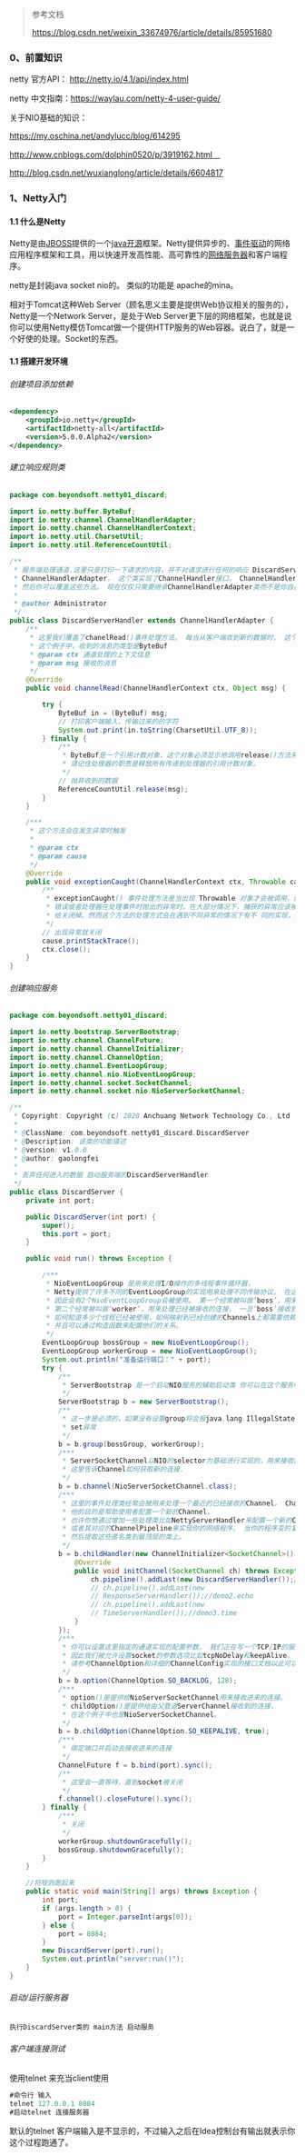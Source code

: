 > 参考文档
>
> https://blog.csdn.net/weixin_33674976/article/details/85951680

### 0、前置知识

netty 官方API： http://netty.io/4.1/api/index.html

netty 中文指南：https://waylau.com/netty-4-user-guide/ 



关于NIO基础的知识：

https://my.oschina.net/andylucc/blog/614295

http://www.cnblogs.com/dolphin0520/p/3919162.html　

http://blog.csdn.net/wuxianglong/article/details/6604817  



### 1、Netty入门

#### 1.1 什么是Netty

Netty是由[JBOSS](http://baike.baidu.com/item/JBOSS)提供的一个[java开源](http://baike.baidu.com/item/java开源)框架。Netty提供异步的、[事件驱动](http://baike.baidu.com/item/事件驱动)的网络应用程序框架和工具，用以快速开发高性能、高可靠性的[网络服务器](http://baike.baidu.com/item/网络服务器)和客户端程序。

netty是封装java socket nio的。 类似的功能是 apache的mina。

相对于Tomcat这种Web Server（顾名思义主要是提供Web协议相关的服务的），Netty是一个Network Server，是处于Web Server更下层的网络框架，也就是说你可以使用Netty模仿Tomcat做一个提供HTTP服务的Web容器。说白了，就是一个好使的处理。Socket的东西。

#### 1.1 搭建开发环境

###### 创建项目添加依赖

```xml
<dependency>
    <groupId>io.netty</groupId>
    <artifactId>netty-all</artifactId>
    <version>5.0.0.Alpha2</version>
</dependency>
```

###### 建立响应规则类

```java
package com.beyondsoft.netty01_discard;

import io.netty.buffer.ByteBuf;
import io.netty.channel.ChannelHandlerAdapter;
import io.netty.channel.ChannelHandlerContext;
import io.netty.util.CharsetUtil;
import io.netty.util.ReferenceCountUtil;

/**
 * 服务端处理通道.这里只是打印一下请求的内容，并不对请求进行任何的响应 DiscardServerHandler 继承自
 * ChannelHandlerAdapter， 这个类实现了ChannelHandler接口， ChannelHandler提供了许多事件处理的接口方法，
 * 然后你可以覆盖这些方法。 现在仅仅只需要继承ChannelHandlerAdapter类而不是你自己去实现接口方法。
 *
 * @author Administrator
 */
public class DiscardServerHandler extends ChannelHandlerAdapter {
    /**
     * 这里我们覆盖了chanelRead()事件处理方法。 每当从客户端收到新的数据时， 这个方法会在收到消息时被调用，
     * 这个例子中，收到的消息的类型是ByteBuf
     * @param ctx 通道处理的上下文信息
     * @param msg 接收的消息
     */
    @Override
    public void channelRead(ChannelHandlerContext ctx, Object msg) {

        try {
            ByteBuf in = (ByteBuf) msg;
            // 打印客户端输入，传输过来的的字符
            System.out.print(in.toString(CharsetUtil.UTF_8));
        } finally {
            /**
             * ByteBuf是一个引用计数对象，这个对象必须显示地调用release()方法来释放。
             * 请记住处理器的职责是释放所有传递到处理器的引用计数对象。
             */
            // 抛弃收到的数据
            ReferenceCountUtil.release(msg);
        }
    }

    /***
     * 这个方法会在发生异常时触发
     *
     * @param ctx
     * @param cause
     */
    @Override
    public void exceptionCaught(ChannelHandlerContext ctx, Throwable cause) throws Exception {
        /**
         * exceptionCaught() 事件处理方法是当出现 Throwable 对象才会被调用，即当 Netty 由于 IO
         * 错误或者处理器在处理事件时抛出的异常时。在大部分情况下，捕获的异常应该被记录下来 并且把关联的 channel
         * 给关闭掉。然而这个方法的处理方式会在遇到不同异常的情况下有不 同的实现，比如你可能想在关闭连接之前发送一个错误码的响应消息。
         */
        // 出现异常就关闭
        cause.printStackTrace();
        ctx.close();
    }
}
```

###### 创建响应服务

```java
package com.beyondsoft.netty01_discard;

import io.netty.bootstrap.ServerBootstrap;
import io.netty.channel.ChannelFuture;
import io.netty.channel.ChannelInitializer;
import io.netty.channel.ChannelOption;
import io.netty.channel.EventLoopGroup;
import io.netty.channel.nio.NioEventLoopGroup;
import io.netty.channel.socket.SocketChannel;
import io.netty.channel.socket.nio.NioServerSocketChannel;

/**
 * Copyright: Copyright (c) 2020 Anchuang Network Technology Co., Ltd
 *
 * @ClassName: com.beyondsoft.netty01_discard.DiscardServer
 * @Description: 该类的功能描述
 * @version: v1.0.0
 * @author: gaolongfei
 * 
 * 丢弃任何进入的数据 启动服务端的DiscardServerHandler
 */
public class DiscardServer {
    private int port;

    public DiscardServer(int port) {
        super();
        this.port = port;
    }

    public void run() throws Exception {

        /***
         * NioEventLoopGroup 是用来处理I/O操作的多线程事件循环器，
         * Netty提供了许多不同的EventLoopGroup的实现用来处理不同传输协议。 在这个例子中我们实现了一个服务端的应用，
         * 因此会有2个NioEventLoopGroup会被使用。 第一个经常被叫做‘boss’，用来接收进来的连接。
         * 第二个经常被叫做‘worker’，用来处理已经被接收的连接， 一旦‘boss’接收到连接，就会把连接信息注册到‘worker’上。
         * 如何知道多少个线程已经被使用，如何映射到已经创建的Channels上都需要依赖于EventLoopGroup的实现，
         * 并且可以通过构造函数来配置他们的关系。
         */
        EventLoopGroup bossGroup = new NioEventLoopGroup();
        EventLoopGroup workerGroup = new NioEventLoopGroup();
        System.out.println("准备运行端口：" + port);
        try {
            /**
             * ServerBootstrap 是一个启动NIO服务的辅助启动类 你可以在这个服务中直接使用Channel
             */
            ServerBootstrap b = new ServerBootstrap();
            /**
             * 这一步是必须的，如果没有设置group将会报java.lang.IllegalStateException: group not
             * set异常
             */
            b = b.group(bossGroup, workerGroup);
            /***
             * ServerSocketChannel以NIO的selector为基础进行实现的，用来接收新的连接
             * 这里告诉Channel如何获取新的连接.
             */
            b = b.channel(NioServerSocketChannel.class);
            /***
             * 这里的事件处理类经常会被用来处理一个最近的已经接收的Channel。 ChannelInitializer是一个特殊的处理类，
             * 他的目的是帮助使用者配置一个新的Channel。
             * 也许你想通过增加一些处理类比如NettyServerHandler来配置一个新的Channel
             * 或者其对应的ChannelPipeline来实现你的网络程序。 当你的程序变的复杂时，可能你会增加更多的处理类到pipline上，
             * 然后提取这些匿名类到最顶层的类上。
             */
            b = b.childHandler(new ChannelInitializer<SocketChannel>() { // (4)
                @Override
                public void initChannel(SocketChannel ch) throws Exception {
                    ch.pipeline().addLast(new DiscardServerHandler());// demo1.discard
                    // ch.pipeline().addLast(new
                    // ResponseServerHandler());//demo2.echo
                    // ch.pipeline().addLast(new
                    // TimeServerHandler());//demo3.time
                }
            });
            /***
             * 你可以设置这里指定的通道实现的配置参数。 我们正在写一个TCP/IP的服务端，
             * 因此我们被允许设置socket的参数选项比如tcpNoDelay和keepAlive。
             * 请参考ChannelOption和详细的ChannelConfig实现的接口文档以此可以对ChannelOptions的有一个大概的认识。
             */
            b = b.option(ChannelOption.SO_BACKLOG, 128);
            /***
             * option()是提供给NioServerSocketChannel用来接收进来的连接。
             * childOption()是提供给由父管道ServerChannel接收到的连接，
             * 在这个例子中也是NioServerSocketChannel。
             */
            b = b.childOption(ChannelOption.SO_KEEPALIVE, true);
            /***
             * 绑定端口并启动去接收进来的连接
             */
            ChannelFuture f = b.bind(port).sync();
            /**
             * 这里会一直等待，直到socket被关闭
             */
            f.channel().closeFuture().sync();
        } finally {
            /***
             * 关闭
             */
            workerGroup.shutdownGracefully();
            bossGroup.shutdownGracefully();
        }
    }

    //将规则跑起来
    public static void main(String[] args) throws Exception {
        int port;
        if (args.length > 0) {
            port = Integer.parseInt(args[0]);
        } else {
            port = 8084;
        }
        new DiscardServer(port).run();
        System.out.println("server:run()");
    }
}
```

###### 启动/运行服务器

```
执行DiscardServer类的 main方法 启动服务
```

###### 客户端连接测试

使用telnet 来充当client使用

```java
#命令行 输入 
telnet 127.0.0.1 8084 
#启动telnet 连接服务器
```

默认的telnet 客户端输入是不显示的，不过输入之后在Idea控制台有输出就表示你这个过程跑通了。

